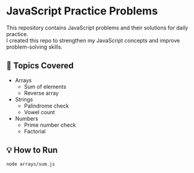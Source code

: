 # JavaScript Practice Problems

This repository contains JavaScript problems and their solutions for daily practice.  
I created this repo to strengthen my JavaScript concepts and improve problem-solving skills.

## 🔹 Topics Covered

- Arrays
  - Sum of elements
  - Reverse array
- Strings
  - Palindrome check
  - Vowel count
- Numbers
  - Prime number check
  - Factorial


## 💡 How to Run

```bash
node arrays/sum.js
